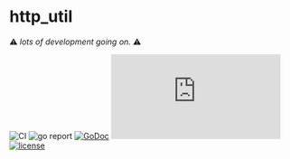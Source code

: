 # http_util

⚠️ _*lots of development going on.*_ ⚠️

![CI](https://github.com/aljo242/http_util/actions/workflows/go.yml/badge.svg) ![go report](https://goreportcard.com/badge/github.com/aljo242/http_util) [![GoDoc](https://godoc.org/github.com/aljo242/http_util?status.svg)](https://godoc.org/github.com/aljo242/http_util) [![Coverage](http://gocover.io/_badge/github.com/aljo242/shmeeload.xyz)](http://gocover.io/github.com/aljo242/http_util) [![license](https://img.shields.io/badge/license-MIT-blue.svg?style=flat)](https://raw.githubusercontent.com/aljo242/http_util/master/LICENSE)



